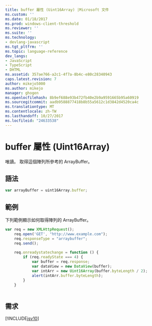 ```yaml
---
title: buffer 屬性 (Uint16Array) |Microsoft 文件
ms.custom: ''
ms.date: 01/18/2017
ms.prod: windows-client-threshold
ms.reviewer: ''
ms.suite: ''
ms.technology:
- devlang-javascript
ms.tgt_pltfrm: ''
ms.topic: language-reference
dev_langs:
- JavaScript
- TypeScript
- DHTML
ms.assetid: 357ae766-a2c1-4f7a-8b4c-e80c28340943
caps.latest.revision: 7
author: mikejo5000
ms.author: mikejo
manager: ghogen
ms.openlocfilehash: 8b9ef688e93b472fb40e2b9a9591665b95a60919
ms.sourcegitcommit: aadb9588877418b8b55a5612c1d3842d4520ca4c
ms.translationtype: MT
ms.contentlocale: zh-TW
ms.lasthandoff: 10/27/2017
ms.locfileid: "24633538"
---
```

# <a name="buffer-property-uint16array"></a>buffer 屬性 (Uint16Array)
唯讀。 取得這個陣列所參考的 ArrayBuffer。  
  
## <a name="syntax"></a>語法  
  
```JavaScript  
var arrayBuffer = uint16Array.buffer;  
```  
  
## <a name="example"></a>範例  
 下列範例顯示如何取得陣列的 ArrayBuffer。  
  
```JavaScript  
var req = new XMLHttpRequest();  
    req.open('GET', "http://www.example.com");  
    req.responseType = "arraybuffer";  
    req.send();  
  
    req.onreadystatechange = function () {  
        if (req.readyState === 4) {  
            var buffer = req.response;  
            var dataView = new DataView(buffer);  
            var intArr = new Uint16Array(buffer.byteLength / 2);  
            alert(intArr.buffer.byteLength);  
        }  
    }  
  
```  
  
## <a name="requirements"></a>需求  
 [!INCLUDE[jsv10](../../javascript/reference/includes/jsv10-md.md)]